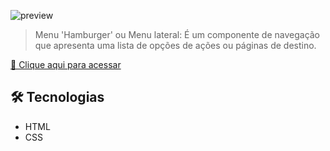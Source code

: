 ![preview](./.github/gif-projeto.gif)

> Menu 'Hamburger' ou Menu lateral: É um componente de navegação que apresenta uma lista de opções de ações ou páginas de destino.


[🔗 Clique aqui para acessar](https://priscilarodriguess.github.io/Menu-Hamburger/)

## 🛠 Tecnologias

- HTML
- CSS
